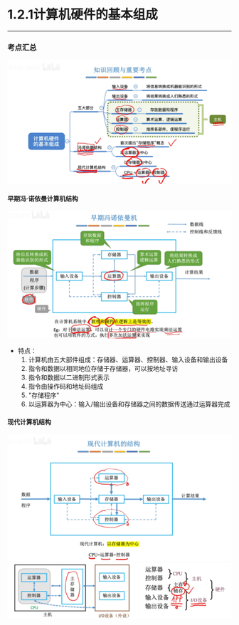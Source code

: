 # 1.2.1计算机硬件的基本组成

---

### 考点汇总

![](assets/Pasted%20image%2020250304230140.png)


#### 早期冯·诺依曼计算机结构

![](assets/Pasted%20image%2020250304230242.png)

- 特点：
	1. 计算机由五大部件组成：存储器、运算器、控制器、输入设备和输出设备
	2. 指令和数据以相同地位存储于存储器，可以按地址寻访
	3. 指令和数据以二进制形式表示
	4. 指令由操作码和地址码组成
	5. "存储程序"
	6. 以运算器为中心：输入/输出设备和存储器之间的数据传送通过运算器完成

#### 现代计算机结构

![](assets/Pasted%20image%2020250304230541.png)
![](assets/Pasted%20image%2020250304230559.png)